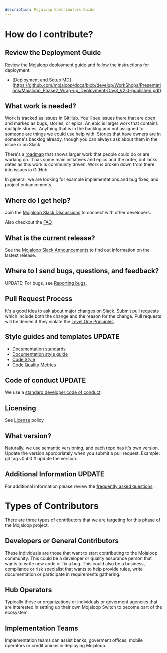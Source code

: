 ```yaml
---
description: Mojaloop Contributors Guide
---
```


# How do I contribute?
## Review the Deployment Guide
Review the Mojaloop deployment guide and follow the instructions for deployment:
* [Deployment and Setup MD]
(https://github.com/mojaloop/docs/blob/develop/WorkShops/Presentations/Mojaloop_Phase2_Wrap-up_Deployment-Day3_V2.0-published.pdf).

## What work is needed?
Work is tracked as issues in GitHub. You'll see issues there that are open and marked as bugs, stories, or epics. An epic is larger work that contains multiple stories. Anything that is in the backlog and not assigned to someone are things we could use help with. Stories that have owners are in someone's backlog already, though you can always ask about them in the issue or on Slack. 

There's a [roadmap](https://github.com/mojaloop/mojaloop/blob/master/contribute/Roadmap.md) that shows larger work that people could do or are working on. It has some main initiatives and epics and the order, but lacks dates as this work is community driven. Work is broken down from there into issues in GitHub.

In general, we are looking for example implementations and bug fixes, and project enhancements. 

## Where do I get help?
Join the [Mojaloop Slack Discussions](https://mojaloop-slack.herokuapp.com/) to connect with other developers.

Also checkout the [FAQ](https://github.com/mojaloop/mojaloop/blob/master/FAQ.md)

## What is the current release?
See the [Mojaloop Slack Announcements](https://mojaloop-slack.announcements) to find out information on the lastest release.

## Where to I send bugs, questions, and feedback?
UPDATE: For bugs, see [Reporting bugs](https://github.com/mojaloop/mojaloop/blob/master/contribute/Reporting-Bugs.md). 

## Pull Request Process
It's a good idea to ask about major changes on [Slack](https://mojaloop.slack.com). Submit pull requests which include both the change and the reason for the change. Pull requests will be denied if they violate the [Level One Principles](https://leveloneproject.org/wp-content/uploads/2016/03/L1P_Level-One-Principles-and-Perspective.pdf)

## Style guides and templates  UPDATE
- [Documentation standards](https://github.com/mojaloop/mojaloop/blob/master/contribute/Documentation-and-Template-Standards.md)
- [Documentation style guide](https://github.com/mojaloop/mojaloop/blob/master/contribute/Documentation-Style-Guide.md)
- [Code Style](https://github.com/mojaloop/mojaloop/blob/master/contribute/Code-Style.md)
- [Code Quality Metrics](https://github.com/mojaloop/mojaloop/blob/master/contribute/Code-Quality-Metrics.md)


## Code of conduct UPDATE
We use a [standard developer code of conduct](https://www.contributor-covenant.org/version/1/4/code-of-conduct.html)

## Licensing
See [License](https://github.com/mojaloop/mojaloop/blob/master/contribute/License.md) policy

## What version?
Naturally, we use [semantic versioning](http://semver.org/), and each repo has it's own version.
Update the version appropriately when you submit a pull request. 
Example: git tag v0.4.0 # update the version.

## Additional Information UPDATE
For additional information please review the [frequently asked questions](/FAQ.md).

# Types of Contributors
There are three types of contributors that we are targeting for this phase of the Mojaloop project.

## Developers or General Contributors
These individuals are those that want to start contributing to the Mojaloop community.  This could be a developer or quality assurance person that wants to write new code or fix a bug.  This could also be a business, compliance or risk specialist that wants to help provide rules, write documentation or participate in requirements gathering. 

## Hub Operators
Typically these or organizations or individuals or goverment agencies that are interested in setting up their own Mojaloop Switch to become part of the ecosystem.

## Implementation Teams 
Implementation teams can assist banks, goverment offices, mobile operators or credit unions in deploying Mojaloop.
